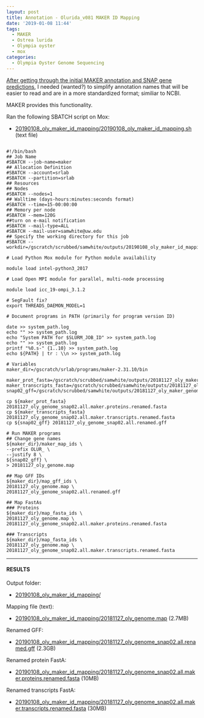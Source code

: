```yaml
---
layout: post
title: Annotation - Olurida_v081 MAKER ID Mapping
date: '2019-01-08 11:44'
tags:
  - MAKER
  - Ostrea lurida
  - Olympia oyster
  - mox
categories:
  - Olympia Oyster Genome Sequencing
---
```

[After getting through the initial MAKER annotation and SNAP gene predictions](https://robertslab.github.io/sams-notebook/2018/11/27/Annotation-Olurida_v081-MAKER-on-Mox.html), I needed (wanted?) to simplify annotation names that will be easier to read and are in a more standardized format; similiar to NCBI.

MAKER provides this functionality.

Ran the following SBATCH script on Mox:

- [20190108_oly_maker_id_mapping/20190108_oly_maker_id_mapping.sh](https://gannet.fish.washington.edu/Atumefaciens/20190108_oly_maker_id_mapping/20190108_oly_maker_id_mapping.sh) (text file)

<pre><code>
#!/bin/bash
## Job Name
#SBATCH --job-name=maker
## Allocation Definition
#SBATCH --account=srlab
#SBATCH --partition=srlab
## Resources
## Nodes
#SBATCH --nodes=1
## Walltime (days-hours:minutes:seconds format)
#SBATCH --time=15-00:00:00
## Memory per node
#SBATCH --mem=120G
##turn on e-mail notification
#SBATCH --mail-type=ALL
#SBATCH --mail-user=samwhite@uw.edu
## Specify the working directory for this job
#SBATCH --workdir=/gscratch/scrubbed/samwhite/outputs/20190108_oly_maker_id_mapping

# Load Python Mox module for Python module availability

module load intel-python3_2017

# Load Open MPI module for parallel, multi-node processing

module load icc_19-ompi_3.1.2

# SegFault fix?
export THREADS_DAEMON_MODEL=1

# Document programs in PATH (primarily for program version ID)

date >> system_path.log
echo "" >> system_path.log
echo "System PATH for $SLURM_JOB_ID" >> system_path.log
echo "" >> system_path.log
printf "%0.s-" {1..10} >> system_path.log
echo ${PATH} | tr : \\n >> system_path.log

# Variables
maker_dir=/gscratch/srlab/programs/maker-2.31.10/bin

maker_prot_fasta=/gscratch/scrubbed/samwhite/outputs/20181127_oly_maker_genome_annotation/snap02/20181127_oly_genome_snap02.all.maker.proteins.fasta
maker_transcripts_fasta=/gscratch/scrubbed/samwhite/outputs/20181127_oly_maker_genome_annotation/snap02/20181127_oly_genome_snap02.all.maker.transcripts.fasta
snap02_gff=/gscratch/scrubbed/samwhite/outputs/20181127_oly_maker_genome_annotation/snap02/20181127_oly_genome_snap02.all.gff

cp ${maker_prot_fasta} 20181127_oly_genome_snap02.all.maker.proteins.renamed.fasta
cp ${maker_transcripts_fasta} 20181127_oly_genome_snap02.all.maker.transcripts.renamed.fasta
cp ${snap02_gff} 20181127_oly_genome_snap02.all.renamed.gff

# Run MAKER programs
## Change gene names
${maker_dir}/maker_map_ids \
--prefix OLUR_ \
--justify 8 \
${snap02_gff} \
> 20181127_oly_genome.map

## Map GFF IDs
${maker_dir}/map_gff_ids \
20181127_oly_genome.map \
20181127_oly_genome_snap02.all.renamed.gff

## Map FastAs
### Proteins
${maker_dir}/map_fasta_ids \
20181127_oly_genome.map \
20181127_oly_genome_snap02.all.maker.proteins.renamed.fasta

### Transcripts
${maker_dir}/map_fasta_ids \
20181127_oly_genome.map \
20181127_oly_genome_snap02.all.maker.transcripts.renamed.fasta
</code></pre>

---

#### RESULTS

Output folder:

- [20190108_oly_maker_id_mapping/](https://gannet.fish.washington.edu/Atumefaciens/20190108_oly_maker_id_mapping/)

Mapping file (text):

- [20190108_oly_maker_id_mapping/20181127_oly_genome.map](https://gannet.fish.washington.edu/Atumefaciens/20190108_oly_maker_id_mapping/20181127_oly_genome.map) (2.7MB)

Renamed GFF:

- [20190108_oly_maker_id_mapping/20181127_oly_genome_snap02.all.renamed.gff](https://gannet.fish.washington.edu/Atumefaciens/20190108_oly_maker_id_mapping/20181127_oly_genome_snap02.all.renamed.gff) (2.3GB)

Renamed protein FastA:

- [20190108_oly_maker_id_mapping/20181127_oly_genome_snap02.all.maker.proteins.renamed.fasta](https://gannet.fish.washington.edu/Atumefaciens/20190108_oly_maker_id_mapping/20181127_oly_genome_snap02.all.maker.proteins.renamed.fasta) (10MB)

Renamed transcripts FastA:

- [20190108_oly_maker_id_mapping/20181127_oly_genome_snap02.all.maker.transcripts.renamed.fasta](https://gannet.fish.washington.edu/Atumefaciens/20190108_oly_maker_id_mapping/20181127_oly_genome_snap02.all.maker.transcripts.renamed.fasta) (30MB)
